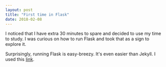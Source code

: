 ```yaml
---
layout: post
title: "First time in Flask"
date: 2018-02-08
---
```


I noticed that I have extra 30 minutes to spare and decided to use my time to study. I was curious on how to run Flask and took that as a sign to explore it.

Surprisingly, running Flask is easy-breezy. It's even easier than Jekyll. I used this [link](https://gist.github.com/dineshviswanath/af72af0ae2031cd9949f).